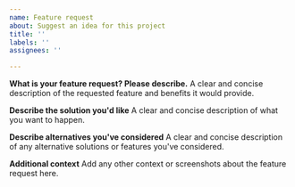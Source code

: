 ```yaml
---
name: Feature request
about: Suggest an idea for this project
title: ''
labels: ''
assignees: ''

---
```


**What is your feature request? Please describe.**
A clear and concise description of the requested feature and benefits it would provide.

**Describe the solution you'd like**
A clear and concise description of what you want to happen.

**Describe alternatives you've considered**
A clear and concise description of any alternative solutions or features you've considered.

**Additional context**
Add any other context or screenshots about the feature request here.
